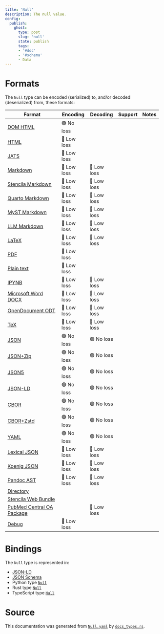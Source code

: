 ```yaml
---
title: 'Null'
description: The null value.
config:
  publish:
    ghost:
      type: post
      slug: 'null'
      state: publish
      tags:
      - '#doc'
      - '#schema'
      - Data
---
```


# Formats

The `Null` type can be encoded (serialized) to, and/or decoded (deserialized) from, these formats:

| Format                                                                               | Encoding   | Decoding   | Support | Notes |
| ------------------------------------------------------------------------------------ | ---------- | ---------- | ------- | ----- |
| [DOM HTML](https://stencila.ghost.io/docs/reference/formats/dom.html)                | 🟢 No loss  |            |         |
| [HTML](https://stencila.ghost.io/docs/reference/formats/html)                        | 🔷 Low loss |            |         |
| [JATS](https://stencila.ghost.io/docs/reference/formats/jats)                        | 🔷 Low loss |            |         |
| [Markdown](https://stencila.ghost.io/docs/reference/formats/md)                      | 🔷 Low loss | 🔷 Low loss |         |
| [Stencila Markdown](https://stencila.ghost.io/docs/reference/formats/smd)            | 🔷 Low loss | 🔷 Low loss |         |
| [Quarto Markdown](https://stencila.ghost.io/docs/reference/formats/qmd)              | 🔷 Low loss | 🔷 Low loss |         |
| [MyST Markdown](https://stencila.ghost.io/docs/reference/formats/myst)               | 🔷 Low loss | 🔷 Low loss |         |
| [LLM Markdown](https://stencila.ghost.io/docs/reference/formats/llmd)                | 🔷 Low loss | 🔷 Low loss |         |
| [LaTeX](https://stencila.ghost.io/docs/reference/formats/latex)                      | 🔷 Low loss | 🔷 Low loss |         |
| [PDF](https://stencila.ghost.io/docs/reference/formats/pdf)                          | 🔷 Low loss |            |         |
| [Plain text](https://stencila.ghost.io/docs/reference/formats/text)                  | 🔷 Low loss |            |         |
| [IPYNB](https://stencila.ghost.io/docs/reference/formats/ipynb)                      | 🔷 Low loss | 🔷 Low loss |         |
| [Microsoft Word DOCX](https://stencila.ghost.io/docs/reference/formats/docx)         | 🔷 Low loss | 🔷 Low loss |         |
| [OpenDocument ODT](https://stencila.ghost.io/docs/reference/formats/odt)             | 🔷 Low loss | 🔷 Low loss |         |
| [TeX](https://stencila.ghost.io/docs/reference/formats/tex)                          | 🔷 Low loss | 🔷 Low loss |         |
| [JSON](https://stencila.ghost.io/docs/reference/formats/json)                        | 🟢 No loss  | 🟢 No loss  |         |
| [JSON+Zip](https://stencila.ghost.io/docs/reference/formats/json.zip)                | 🟢 No loss  | 🟢 No loss  |         |
| [JSON5](https://stencila.ghost.io/docs/reference/formats/json5)                      | 🟢 No loss  | 🟢 No loss  |         |
| [JSON-LD](https://stencila.ghost.io/docs/reference/formats/jsonld)                   | 🟢 No loss  | 🟢 No loss  |         |
| [CBOR](https://stencila.ghost.io/docs/reference/formats/cbor)                        | 🟢 No loss  | 🟢 No loss  |         |
| [CBOR+Zstd](https://stencila.ghost.io/docs/reference/formats/cbor.zstd)              | 🟢 No loss  | 🟢 No loss  |         |
| [YAML](https://stencila.ghost.io/docs/reference/formats/yaml)                        | 🟢 No loss  | 🟢 No loss  |         |
| [Lexical JSON](https://stencila.ghost.io/docs/reference/formats/lexical)             | 🔷 Low loss | 🔷 Low loss |         |
| [Koenig JSON](https://stencila.ghost.io/docs/reference/formats/koenig)               | 🔷 Low loss | 🔷 Low loss |         |
| [Pandoc AST](https://stencila.ghost.io/docs/reference/formats/pandoc)                | 🔷 Low loss | 🔷 Low loss |         |
| [Directory](https://stencila.ghost.io/docs/reference/formats/directory)              |            |            |         |
| [Stencila Web Bundle](https://stencila.ghost.io/docs/reference/formats/swb)          |            |            |         |
| [PubMed Central OA Package](https://stencila.ghost.io/docs/reference/formats/pmcoap) |            | 🔷 Low loss |         |
| [Debug](https://stencila.ghost.io/docs/reference/formats/debug)                      | 🔷 Low loss |            |         |

# Bindings

The `Null` type is represented in:

- [JSON-LD](https://stencila.org/Null.jsonld)
- [JSON Schema](https://stencila.org/Null.schema.json)
- Python type [`Null`](https://github.com/stencila/stencila/blob/main/python/python/stencila/types/null.py)
- Rust type [`Null`](https://github.com/stencila/stencila/blob/main/rust/schema/src/types/null.rs)
- TypeScript type [`Null`](https://github.com/stencila/stencila/blob/main/ts/src/types/Null.ts)

# Source

This documentation was generated from [`Null.yaml`](https://github.com/stencila/stencila/blob/main/schema/Null.yaml) by [`docs_types.rs`](https://github.com/stencila/stencila/blob/main/rust/schema-gen/src/docs_types.rs).
